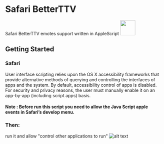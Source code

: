 # Safari BetterTTV
Safari BetterTTV emotes support written in AppleScript <img src="https://pp.userapi.com/c850128/v850128393/14afcd/57G2RozQG8E.jpg" width="48">
## Getting Started

### Safari

User interface scripting relies upon the OS X accessibility frameworks that provide alternative methods of querying and controlling the interfaces of apps and the system. By default, accessibility control of apps is disabled. For security and privacy reasons, the user must manually enable it on an app-by-app (including script apps) basis.

#### Note : Before run this script you need to allow the Java Script apple events in Safari’s develop menu.

### Then:

run it and allow "control other applications to run"
![alt text](https://pp.userapi.com/c850128/v850128393/14afc6/JVnrl0Ig4GY.jpg)

